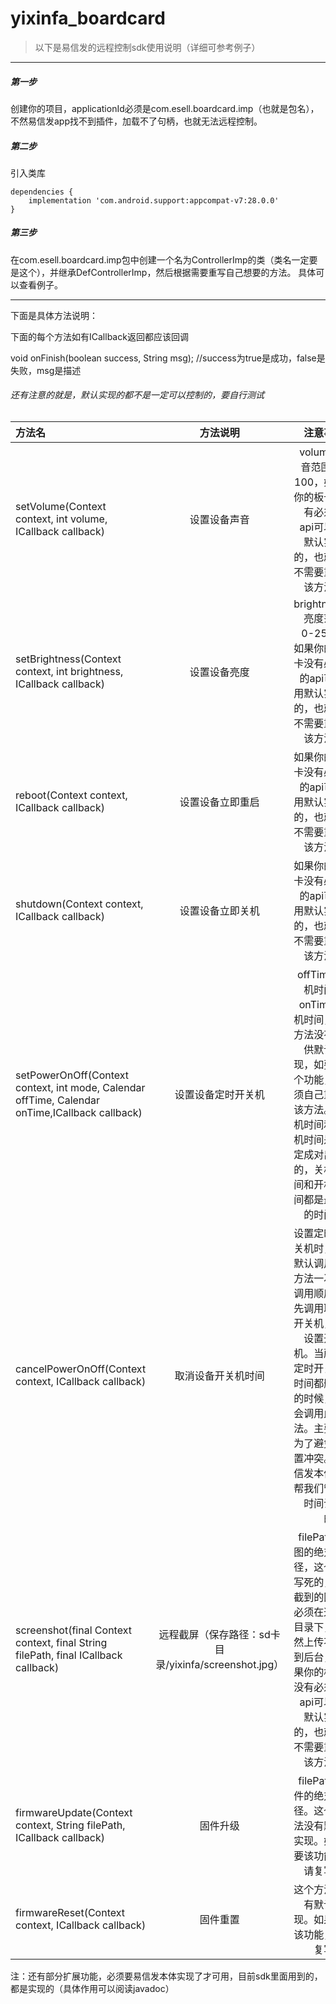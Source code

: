 # yixinfa_boardcard

> 以下是易信发的远程控制sdk使用说明（详细可参考例子）
---
##### 第一步
创建你的项目，applicationId必须是com.esell.boardcard.imp（也就是包名），不然易信发app找不到插件，加载不了句柄，也就无法远程控制。

##### 第二步
引入类库
```
dependencies {
    implementation 'com.android.support:appcompat-v7:28.0.0'
}
```

##### 第三步
在com.esell.boardcard.imp包中创建一个名为ControllerImp的类（类名一定要是这个），并继承DefControllerImp，然后根据需要重写自己想要的方法。
具体可以查看例子。

---

下面是具体方法说明：

下面的每个方法如有ICallback返回都应该回调

void onFinish(boolean success, String msg);
//success为true是成功，false是失败，msg是描述

###### 还有注意的就是，默认实现的都不是一定可以控制的，要自行测试

方法名|方法说明|注意事项
:--|:--:|--:
setVolume(Context context, int volume, ICallback callback)|设置设备声音|volume声音范围0-100，如果你的板卡没有必须的api可以用默认实现的，也就是不需要重写该方法。
setBrightness(Context context, int brightness, ICallback callback)|设置设备亮度|brightness亮度范围0-255，如果你的板卡没有必须的api可以用默认实现的，也就是不需要重写该方法。
reboot(Context context, ICallback callback)|设置设备立即重启|如果你的板卡没有必须的api可以用默认实现的，也就是不需要重写该方法。
shutdown(Context context, ICallback callback)|设置设备立即关机|如果你的板卡没有必须的api可以用默认实现的，也就是不需要重写该方法。
setPowerOnOff(Context context, int mode, Calendar offTime, Calendar onTime,ICallback callback)|设置设备定时开关机|offTime关机时间，onTime开机时间，该方法没有提供默认实现，如要这个功能，必须自己重写该方法。关机时间和开机时间是一定成对出现的，关机时间和开机时间都是最早的时间。
cancelPowerOnOff(Context context, ICallback callback)|取消设备开关机时间|设置定时开关机时，会默认调用此方法一次，调用顺序是先调用取消开关机，再设置开关机。当所有定时开关机时间都删除的时候，也会调用此方法。主要是为了避免设置冲突。易信发本体会帮我们管理时间设置的。
screenshot(final Context context, final String filePath, final ICallback callback)|远程截屏（保存路径：sd卡目录/yixinfa/screenshot.jpg）|filePath截图的绝对路径，这个是写死的，你截到的图片必须在这个目录下，不然上传不了到后台，如果你的板卡没有必须的api可以用默认实现的，也就是不需要重写该方法。
firmwareUpdate(Context context, String filePath, ICallback callback)|固件升级|filePath固件的绝对路径。这个方法没有默认实现。如果要该功能，请复写。
firmwareReset(Context context, ICallback callback)|固件重置|这个方法没有默认实现。如果要该功能，请复写。

注：还有部分扩展功能，必须要易信发本体实现了才可用，目前sdk里面用到的，都是实现的（具体作用可以阅读javadoc）




